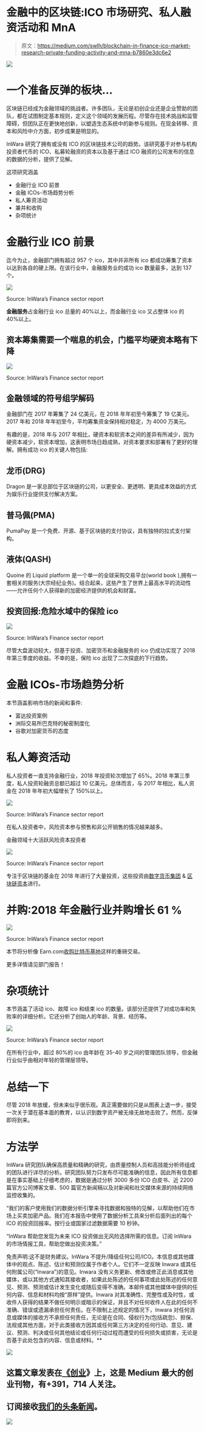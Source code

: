 # 金融中的区块链:ICO 市场研究、私人融资活动和 MnA

> 原文：<https://medium.com/swlh/blockchain-in-finance-ico-market-research-private-funding-activity-and-mna-b7860e3dc6e2>

[![](img/662072896c318e4e2cd101ef98a49062.png)](http://www.inwara.com/?utm_source=finstartup&utm_medium=finstartup&utm_campaign=finstartup)

# 一个准备反弹的板块…

区块链已经成为金融领域的挑战者。许多团队，无论是初创企业还是企业赞助的团队，都在试图制定基本规则，定义这个领域的发展历程。尽管存在技术挑战和监管障碍，但团队正在更快地创新，以塑造生态系统中的新参与规则。在现金转移、资本和风险中介方面，初步成果是明显的。

InWara 研究了拥有或没有 ICO 的区块链技术公司的趋势。该研究基于对参与机构投资者代币的 ICO、私募轮融资的资本以及基于通过 ICO 融资的公司发布的信息的数据的分析，提供了见解。

这项研究涵盖

*   金融行业 ICO 前景
*   金融 ICOs-市场趋势分析
*   私人筹资活动
*   兼并和收购
*   杂项统计

# 金融行业 ICO 前景

迄今为止，金融部门拥有超过 957 个 ico，其中并非所有 ico 都成功筹集了资本以达到各自的硬上限。在该行业中，金融服务业的成功 ico 数量最多，达到 137 个。

[![](img/a847f4643d3f1d4f3194b6c1070b7e42.png)](http://www.inwara.com/?utm_source=finstartup&utm_medium=finstartup&utm_campaign=finstartup)

Source: InWara’s Finance sector report

**金融服务**占金融行业 ico 总量的 40%以上，而金融行业 ico 又占整体 ico 的 40%以上。

## 资本筹集需要一个喘息的机会，门槛平均硬资本略有下降

[![](img/92e6ec33569bea22347d206472d91f45.png)](http://www.inwara.com/?utm_source=finstartup&utm_medium=finstartup&utm_campaign=finstartup)

Source: InWara’s Finance sector report

## 金融领域的符号组学解码

金融部门在 2017 年筹集了 24 亿美元，在 2018 年年初至今筹集了 19 亿美元。2017 年和 2018 年年初至今，平均筹集资金保持相对稳定，为 4000 万美元。

有趣的是，2018 年与 2017 年相比，硬资本和软资本之间的差异有所减少，因为硬资本减少，软资本增加，这表明市场日趋成熟，对资本要求和部署有了更好的理解。拥有成功 ico 的关键人物包括:

## 龙币(DRG)

Dragon 是一家总部位于区块链的公司，以更安全、更透明、更具成本效益的方式为娱乐行业提供支付解决方案。

## 普马佩(PMA)

PumaPay 是一个免费、开源、基于区块链的支付协议，具有独特的拉式支付架构。

## 液体(QASH)

Quoine 的 Liquid platform 是一个单一的全球采购交易平台(world book ),拥有一套相关的服务(大宗经纪业务)。结合起来，这些产生了世界上最高水平的流动性——允许任何个人获得新的加密经济提供的机会和财富。

## 投资回报:危险水域中的保险 ico

[![](img/bd623f90de8d9ca584b6ec0a18863059.png)](http://www.inwara.com/?utm_source=finstartup&utm_medium=finstartup&utm_campaign=finstartup)

Source: InWara’s Finance sector report

尽管大盘波动较大，但基于投资、加密货币和金融服务的 ico 仍成功实现了 2018 年第三季度的收益。不幸的是，保险 ico 出现了二次探底的下行趋势。

# 金融 ICOs-市场趋势分析

本节涵盖影响市场的新闻和事件:

*   富达投资案例
*   洲际交易所巴克特的秘密制度化
*   谷歌对加密货币的态度

# 私人筹资活动

私人投资者一直支持金融行业，2018 年投资轮次增加了 65%。2018 年第三季度，私人投资轮融资总额已超过 10 亿美元。总体而言，与 2017 年相比，私人资金在 2018 年年初大幅增长了 150%以上。

[![](img/a19b308156a917bab561d4cc1207b5c6.png)](http://www.inwara.com/?utm_source=finstartup&utm_medium=finstartup&utm_campaign=finstartup)

Source: InWara’s Finance sector report

在私人投资者中，风险资本参与预售和非公开销售的情况越来越多。

金融领域十大活跃风险资本投资者

[![](img/06f70550b3458596d1927a2dac8a2267.png)](http://www.inwara.com/?utm_source=finstartup&utm_medium=finstartup&utm_campaign=finstartup)

Source: InWara’s Finance sector report

专注于区块链的基金在 2018 年进行了大量投资，这些投资由[数字货币集团](https://dcg.co/) & [区块链资本](https://blockchain.capital/)进行。

# 并购:2018 年金融行业并购增长 61 %

[![](img/2123b4a298be4c50691ced1e5cc48805.png)](http://www.inwara.com/?utm_source=finstartup&utm_medium=finstartup&utm_campaign=finstartup)

Source: InWara’s Finance sector report

本节将分析像 Earn.com[收购比特币基地](https://www.coinbase.com/)这样的重磅交易。

更多详情请见部门报告！

# 杂项统计

本节涵盖了活动 ico、故障 ico 和结束 ico 的数量。该部分还提供了对成功率和失败率的详细分析。它还分析了创始人的年龄、背景、经历等。

[![](img/df6174ccb27c22a2a355d60b8562627b.png)](http://www.inwara.com/?utm_source=finstartup&utm_medium=finstartup&utm_campaign=finstartup)

Source: InWara’s Finance sector report

在所有行业中，超过 80%的 ico 由年龄在 35-40 岁之间的管理团队领导，但金融行业似乎由相对年轻的管理层领导。

# 总结一下

尽管 2018 年放缓，但未来似乎很乐观。真正需要做的只是从图表上退一步，接受一次关于潜在基本面的教育，以认识到数字资产被无缘无故地击败了。然而，反弹即将到来。

# 方法学

InWara 研究团队确保高质量和精确的研究，由质量控制人员和高技能分析师组成的团队进行详尽的分析。研究团队努力只发布尽可能准确的信息，因此所有信息都是在事实基础上仔细考虑的，数据是通过分析 3000 多份 ICO 白皮书、近 2200 篇官方公司博客文章、500 篇官方新闻稿以及对新闻和社交媒体来源的持续网络监控收集的。

“我们的客户使用我们的数据分析引擎来寻找数据和独特的见解，以帮助他们在市场上买卖加密产品。我们在本报告中使用了数据分析工具来分析后面列出的每个 ICO 的投资回报率。按行业或国家过滤数据需要 10 秒钟。

“InWara 帮助您发现为未来 ICO 投资做出无风险选择所需的信息。订阅 InWara 的市场情报工具，帮助您做出投资决策。”

免责声明:这不是财务建议。InWara 不提升/降级任何公司/ICO。本信息或其他媒体中的观点、陈述、估计和预测仅属于作者个人。它们不一定反映 Inwara 或其任何附属公司(“Inwara”)的意见。Inwara 没有义务更新、修改或修正此消息或其他媒体，或以其他方式通知其接收者，如果此处陈述的任何事项或此处陈述的任何意见、预测、预测或估计发生变化或随后变得不准确。本邮件或其他媒体中提供的任何内容、信息和材料均按“原样”提供。Inwara 对其准确性、完整性或及时性，或收件人获得的结果不做任何明示或暗示的保证，并且不对任何收件人在此的任何不准确、错误或遗漏承担任何责任。在不限制上述规定的情况下，Inwara 对任何消息或媒体的接收方不承担任何责任，无论是在合同、侵权行为(包括疏忽)、担保、法规或其他方面，对于此类接收方因其或任何第三方决定的任何行动、意见、建议、预测、判决或任何其他结论或任何行动过程而遭受的任何损失或损害，无论是否基于此处包含的内容、信息或材料。**

[![](img/308a8d84fb9b2fab43d66c117fcc4bb4.png)](https://medium.com/swlh)

## 这篇文章发表在[《创业](https://medium.com/swlh)》上，这是 Medium 最大的创业刊物，有+391，714 人关注。

## 订阅接收[我们的头条新闻](http://growthsupply.com/the-startup-newsletter/)。

[![](img/b0164736ea17a63403e660de5dedf91a.png)](https://medium.com/swlh)
